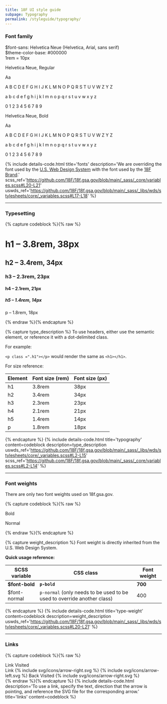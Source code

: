 ```yaml
---
title: 18F UI style guide
subpage: Typography
permalink: /styleguide/typography/
---
```


### Font family
<section class="usa-grid-full">
  <section class="usa-grid-full">
    <div class="usa-width-two-thirds usa-section">
      <div class="box-base-wrapper">
        <span class="intro-font">$font-sans: Helvetica Neue (Helvetica, Arial, sans serif)</span>
        <div class="h5">$theme-color-base: #000000</div>
      </div>
      <div class="box-rem-wrapper" style="">
        <div class="box-rem"></div><span>1rem = 10px</span>
      </div>
    </div>
  </section>
  <div class="usa-width-one-half">
    <p>Helvetica Neue, Regular</p>
    <div class="text-huge"> Aa </div>
    <p>A B C D E F G H I J K L M N O P Q R S T U V W Z Y Z</p>
    <p>a b c d e f g h i j k l m n o p q r s t u v w x y z</p>
    <p>0 1 2 3 4 5 6 7 8 9</p>
  </div>
  <div class="usa-width-one-half p-bold">
    <p>Helvetica Neue, Bold</p>
    <div class="text-huge"> Aa </div>
    <p>A B C D E F G H I J K L M N O P Q R S T U V W Z Y Z</p>
    <p>a b c d e f g h i j k l m n o p q r s t u v w x y z</p>
    <p>0 1 2 3 4 5 6 7 8 9</p>
  </div>
</section>

{% include details-code.html
   title='fonts'
   description='We are overriding the font used by the [U.S. Web Design System](https://designsystem.digital.gov/components/typography/) with the font used by the [18F Brand](https://pages.18f.gov/brand/typography/).'
   scss_ref='https://github.com/18F/18f.gsa.gov/blob/main/_sass/_core/variables.scss#L20-L21'
   uswds_ref='https://github.com/18F/18f.gsa.gov/blob/main/_sass/_libs/wds/stylesheets/core/_variables.scss#L17-L18'
%}

---

### Typesetting

{% capture codeblock %}{% raw %}
<h1>h1 – 3.8rem, 38px</h1>
<h2>h2 – 3.4rem, 34px</h2>
<h3>h3 – 2.3rem, 23px</h3>
<h4>h4 – 2.1rem, 21px</h4>
<h5>h5 – 1.4rem, 14px</h5>
<p>p – 1.8rem, 18px</p>
{% endraw %}{% endcapture %}

{% capture type_description %}
To use headers, either use the semantic element, or reference it with a dot-delimited class.

For example:

`<p class =".h1"></p>` would render the same as `<h1></h1>`.

For size reference:

Element | Font size (rem) | Font size (px)
--- | --- | ---
h1 | 3.8rem | 38px
h2 | 3.4rem | 34px
h3 | 2.3rem | 23px
h4 | 2.1rem | 21px
h5 | 1.4rem | 14px
p | 1.8rem | 18px

{% endcapture %}
{% include details-code.html
   title='typography'
   content=codeblock
   description=type_description
   uswds_ref='https://github.com/18F/18f.gsa.gov/blob/main/_sass/_libs/wds/stylesheets/core/_variables.scss#L2-L15'
   scss_ref='https://github.com/18F/18f.gsa.gov/blob/main/_sass/_core/variables.scss#L2-L14'
%}

---

### Font weights

There are only two font weights used on 18f.gsa.gov.

{% capture codeblock %}{% raw %}
<p class="p-bold">Bold</p>
<p>Normal</p>
{% endraw %}{% endcapture %}

{% capture weight_description %}
Font weight is directly inherited from the U.S. Web Design System.

**Quick usage reference:**

SCSS variable | CSS class | Font weight
-- | -- | ---
**$font-bold** | **`p-bold`** | **700**
$font-normal | `p-normal` (only needs to be used to be used to override another class) | 400
{% endcapture %}
{% include details-code.html
   title='type-weight'
   content=codeblock
   description=weight_description
   uswds_ref='https://github.com/18F/18f.gsa.gov/blob/main/_sass/_libs/wds/stylesheets/core/_variables.scss#L20-L21'
%}

---

### Links

{% capture codeblock %}{% raw %}
<div class="styleguide-links-section">
  <a>Link</a>
  <a class="visited">Visited</a>
</div>
<div class="styleguide-links-section">
  <a class="link-arrow-right">
    Link
    {% include svg/icons/arrow-right.svg %}
  </a>
  <a class="link-arrow-left">
    {% include svg/icons/arrow-left.svg %}
    Back
  </a>
  <a class="link-arrow-right visited">
    Visited
    {% include svg/icons/arrow-right.svg %}
  </a>
</div>
{% endraw %}{% endcapture %}
{% include details-code.html
   description='To use a link, specify the text, direction that the arrow is pointing, and reference the SVG file for the corresponding arrow.'
   title='links'
   content=codeblock
%}
